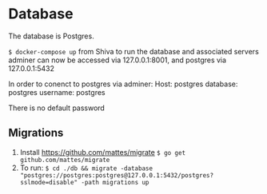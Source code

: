 # Database

The database is Postgres.

`$ docker-compose up` from Shiva to run the database and associated servers
adminer can now be accessed via 127.0.0.1:8001, and postgres via 127.0.0.1:5432

In order to conenct to postgres via adminer:
Host: postgres
database: postgres
username: postgres

There is no default password

## Migrations
1. Install https://github.com/mattes/migrate `$ go get github.com/mattes/migrate`
2. To run: `$ cd ./db && migrate -database "postgres://postgres:postgres@127.0.0.1:5432/postgres?sslmode=disable" -path migrations up`